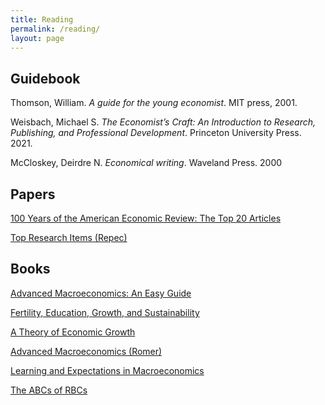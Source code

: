 ```yaml
---
title: Reading
permalink: /reading/
layout: page
---
```


## Guidebook

Thomson, William. *A guide for the young economist*. MIT press, 2001.

Weisbach, Michael S. *The Economist’s Craft: An Introduction to Research, Publishing, and Professional Development*. Princeton University Press. 2021.

McCloskey, Deirdre N. *Economical writing*. Waveland Press. 2000

## Papers

[100 Years of the American Economic Review: The Top 20 Articles](https://pubs.aeaweb.org/doi/pdfplus/10.1257/aer.101.1.1)

[Top Research Items (Repec)](https://ideas.repec.org/top/)
## Books

[Advanced Macroeconomics: An Easy Guide](https://www.google.co.jp/books/edition/Advanced_Macroeconomics/ujO6zgEACAAJ?hl=en)

[Fertility, Education, Growth, and Sustainability](https://books.google.co.jp/books?id=acCzh69H1pIC&redir_esc=y)

[A Theory of Economic Growth](https://books.google.co.jp/books?id=jrA4FjgsPxkC&redir_esc=y)

[Advanced Macroeconomics (Romer)](https://www.google.co.jp/books/edition/Advanced_Macroeconomics/9dW7AAAAIAAJ?hl=en&gbpv=0&bsq=advanced%20macroeconomics%20romer)

[Learning and Expectations in Macroeconomics](https://www.google.co.jp/books/edition/Learning_and_Expectations_in_Macroeconom/A7rWCwAAQBAJ?hl=en&gbpv=0)

[The ABCs of RBCs](https://www.google.co.jp/books/edition/The_ABCs_of_RBCs/E78sEAAAQBAJ?hl=en&gbpv=0)
